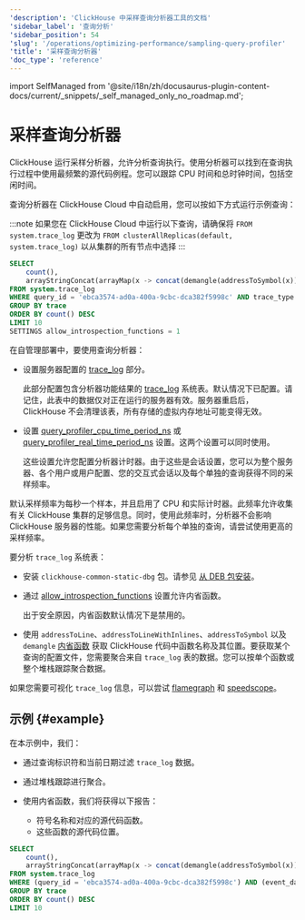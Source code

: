 ```yaml
---
'description': 'ClickHouse 中采样查询分析器工具的文档'
'sidebar_label': '查询分析'
'sidebar_position': 54
'slug': '/operations/optimizing-performance/sampling-query-profiler'
'title': '采样查询分析器'
'doc_type': 'reference'
---
```


import SelfManaged from '@site/i18n/zh/docusaurus-plugin-content-docs/current/_snippets/_self_managed_only_no_roadmap.md';


# 采样查询分析器

ClickHouse 运行采样分析器，允许分析查询执行。使用分析器可以找到在查询执行过程中使用最频繁的源代码例程。您可以跟踪 CPU 时间和总时钟时间，包括空闲时间。

查询分析器在 ClickHouse Cloud 中自动启用，您可以按如下方式运行示例查询：

:::note 如果您在 ClickHouse Cloud 中运行以下查询，请确保将 `FROM system.trace_log` 更改为 `FROM clusterAllReplicas(default, system.trace_log)` 以从集群的所有节点中选择
:::

```sql
SELECT
    count(),
    arrayStringConcat(arrayMap(x -> concat(demangle(addressToSymbol(x)), '\n    ', addressToLine(x)), trace), '\n') AS sym
FROM system.trace_log
WHERE query_id = 'ebca3574-ad0a-400a-9cbc-dca382f5998c' AND trace_type = 'CPU' AND event_date = today()
GROUP BY trace
ORDER BY count() DESC
LIMIT 10
SETTINGS allow_introspection_functions = 1
```

在自管理部署中，要使用查询分析器：

- 设置服务器配置的 [trace_log](../../operations/server-configuration-parameters/settings.md#trace_log) 部分。

    此部分配置包含分析器功能结果的 [trace_log](/operations/system-tables/trace_log) 系统表。默认情况下已配置。请记住，此表中的数据仅对正在运行的服务器有效。服务器重启后，ClickHouse 不会清理该表，所有存储的虚拟内存地址可能变得无效。

- 设置 [query_profiler_cpu_time_period_ns](../../operations/settings/settings.md#query_profiler_cpu_time_period_ns) 或 [query_profiler_real_time_period_ns](../../operations/settings/settings.md#query_profiler_real_time_period_ns) 设置。这两个设置可以同时使用。

    这些设置允许您配置分析器计时器。由于这些是会话设置，您可以为整个服务器、各个用户或用户配置、您的交互式会话以及每个单独的查询获得不同的采样频率。

默认采样频率为每秒一个样本，并且启用了 CPU 和实际计时器。此频率允许收集有关 ClickHouse 集群的足够信息。同时，使用此频率时，分析器不会影响 ClickHouse 服务器的性能。如果您需要分析每个单独的查询，请尝试使用更高的采样频率。

要分析 `trace_log` 系统表：

- 安装 `clickhouse-common-static-dbg` 包。请参见 [从 DEB 包安装](../../getting-started/install/install.mdx)。

- 通过 [allow_introspection_functions](../../operations/settings/settings.md#allow_introspection_functions) 设置允许内省函数。

    出于安全原因，内省函数默认情况下是禁用的。

- 使用 `addressToLine`、`addressToLineWithInlines`、`addressToSymbol` 以及 `demangle` [内省函数](../../sql-reference/functions/introspection.md) 获取 ClickHouse 代码中函数名称及其位置。要获取某个查询的配置文件，您需要聚合来自 `trace_log` 表的数据。您可以按单个函数或整个堆栈跟踪聚合数据。

如果您需要可视化 `trace_log` 信息，可以尝试 [flamegraph](/interfaces/third-party/gui#clickhouse-flamegraph) 和 [speedscope](https://github.com/laplab/clickhouse-speedscope)。

## 示例 {#example}

在本示例中，我们：

- 通过查询标识符和当前日期过滤 `trace_log` 数据。

- 通过堆栈跟踪进行聚合。

- 使用内省函数，我们将获得以下报告：

  - 符号名称和对应的源代码函数。
  - 这些函数的源代码位置。

<!-- -->

```sql
SELECT
    count(),
    arrayStringConcat(arrayMap(x -> concat(demangle(addressToSymbol(x)), '\n    ', addressToLine(x)), trace), '\n') AS sym
FROM system.trace_log
WHERE (query_id = 'ebca3574-ad0a-400a-9cbc-dca382f5998c') AND (event_date = today())
GROUP BY trace
ORDER BY count() DESC
LIMIT 10
```
